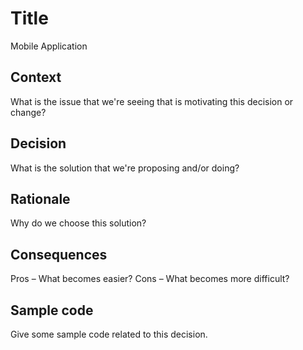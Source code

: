 # Title
Mobile Application
## Context
What is the issue that we're seeing that is motivating this decision or change?

## Decision
What is the solution that we're proposing and/or doing?

## Rationale
Why do we choose this solution?

## Consequences
Pros – What becomes easier?
Cons – What becomes more difficult?

## Sample code
Give some sample code related to this decision.
